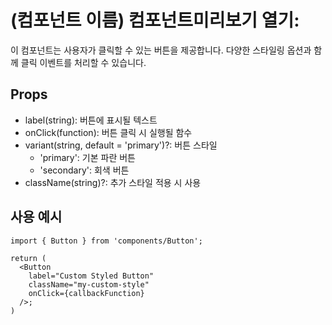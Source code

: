 <!-- 파일명은 [컴포넌트 이름].usage.md 만들어 주세요.-->
<!-- 버튼을 예로 든 sample 입니다. -->
<!-- 미리보기 열기:
.md 파일을 열고, Ctrl + Shift + V (Mac에서는 Cmd + Shift + V)를 누르면 바로 미리보기를 열 수 있습니다.
또는 우측 상단의 아이콘 메뉴에서 "Open Preview" 버튼을 클릭할 수 있습니다. -->

# (컴포넌트 이름) 컴포넌트미리보기 열기:

이 컴포넌트는 사용자가 클릭할 수 있는 버튼을 제공합니다. 다양한 스타일링 옵션과 함께 클릭 이벤트를 처리할 수 있습니다.

## Props

<!-- 물음표가 없으면 필수값, 있으면 선택값이고, [default = 기본값]으로 기본값이 있다면 작성해주세요. -->

- label(string): 버튼에 표시될 텍스트
- onClick(function): 버튼 클릭 시 실행될 함수
- variant(string, default = 'primary')?: 버튼 스타일
  - 'primary': 기본 파란 버튼
  - 'secondary': 회색 버튼
- className(string)?: 추가 스타일 적용 시 사용

## 사용 예시

```tsx
import { Button } from 'components/Button';

return (
  <Button
    label="Custom Styled Button"
    className="my-custom-style"
    onClick={callbackFunction}
  />;
)
```
